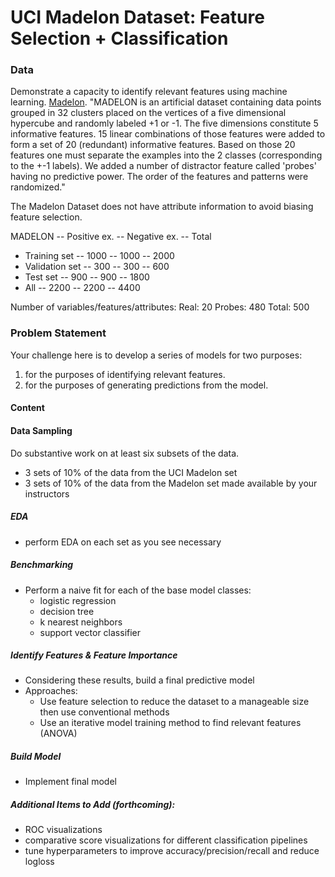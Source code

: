# UCI Madelon Dataset: Feature Selection + Classification

### Data
Demonstrate a capacity to identify relevant features using machine learning. 
[Madelon](https://archive.ics.uci.edu/ml/datasets/Madelon).
"MADELON is an artificial dataset containing data points grouped in 32 clusters placed on the vertices of a five dimensional hypercube and randomly labeled +1 or -1. The five dimensions constitute 5 informative features. 15 linear combinations of those features were added to form a set of 20 (redundant) informative features. Based on those 20 features one must separate the examples into the 2 classes (corresponding to the +-1 labels). We added a number of distractor feature called 'probes' having no predictive power. The order of the features and patterns were randomized." 

The Madelon Dataset does not have attribute information to avoid biasing feature selection.

MADELON -- Positive ex. -- Negative ex. -- Total	
- Training set -- 1000 -- 1000 -- 2000	
- Validation set -- 300 -- 300 -- 600	
- Test set -- 900 -- 900 -- 1800	
- All -- 2200 -- 2200 -- 4400	

Number of variables/features/attributes: 
Real: 20 
Probes: 480 
Total: 500 

### Problem Statement

Your challenge here is to develop a series of models for two purposes:

1. for the purposes of identifying relevant features. 
2. for the purposes of generating predictions from the model. 

#### Content
#### Data Sampling

Do substantive work on at least six subsets of the data. 

- 3 sets of 10% of the data from the UCI Madelon set
- 3 sets of 10% of the data from the Madelon set made available by your instructors


##### EDA 

- perform EDA on each set as you see necessary

##### Benchmarking
- Perform a naive fit for each of the base model classes:
	- logistic regression
	- decision tree
	- k nearest neighbors
	- support vector classifier

##### Identify Features & Feature Importance
- Considering these results, build a final predictive model
- Approaches:
    - Use feature selection to reduce the dataset to a manageable size then use conventional methods
    - Use an iterative model training method to find relevant features (ANOVA)
   
##### Build Model
- Implement final model

##### Additional Items to Add (forthcoming):
- ROC visualizations
- comparative score visualizations for different classification pipelines
- tune hyperparameters to improve accuracy/precision/recall and reduce logloss
